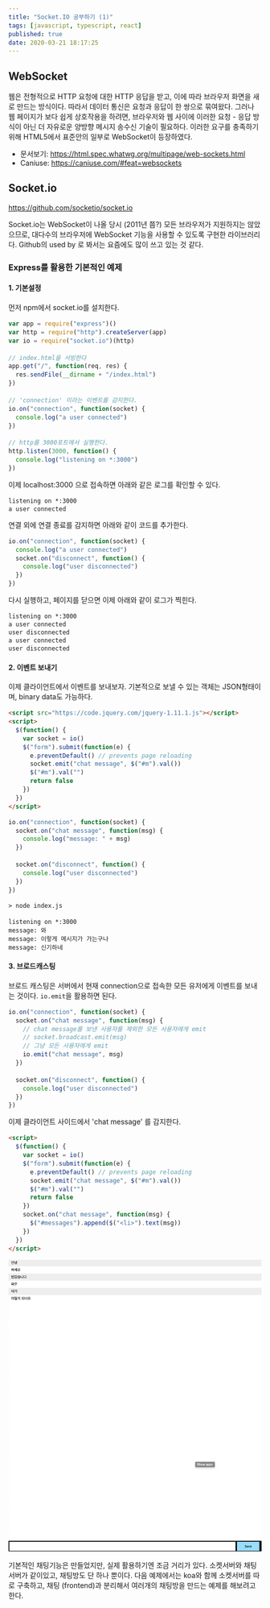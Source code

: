 ```yaml
---
title: "Socket.IO 공부하기 (1)"
tags: [javascript, typescript, react]
published: true
date: 2020-03-21 18:17:25
---
```


## WebSocket

웹은 전형적으로 HTTP 요청에 대한 HTTP 응답을 받고, 이에 따라 브라우저 화면을 새로 만드는 방식이다. 따라서 데이터 통신은 요청과 응답이 한 쌍으로 묶여왔다. 그러나 웹 페이지가 보다 쉽게 상호작용을 하려면, 브라우저와 웹 사이에 이러한 요청 - 응답 방식이 아닌 더 자유로운 양방향 메시지 송수신 기술이 필요하다. 이러한 요구를 충족하기 위해 HTML5에서 표준안의 일부로 WebSocket이 등장하였다.

- 문서보기: https://html.spec.whatwg.org/multipage/web-sockets.html
- Caniuse: https://caniuse.com/#feat=websockets

## Socket.io

https://github.com/socketio/socket.io

Socket.io는 WebSocket이 나올 당시 (2011년 쯤?) 모든 브라우저가 지원하지는 않았으므로, 대다수의 브라우저에 WebSocket 기능을 사용할 수 있도록 구현한 라이브러리다. Github의 used by 로 봐서는 요즘에도 많이 쓰고 있는 것 같다.

### Express를 활용한 기본적인 예제

#### 1. 기본설정

먼저 npm에서 socket.io를 설치한다.

```javascript
var app = require("express")()
var http = require("http").createServer(app)
var io = require("socket.io")(http)

// index.html을 서빙한다
app.get("/", function(req, res) {
  res.sendFile(__dirname + "/index.html")
})

// 'connection' 이라는 이벤트를 감지한다.
io.on("connection", function(socket) {
  console.log("a user connected")
})

// http를 3000포트에서 실행한다.
http.listen(3000, function() {
  console.log("listening on *:3000")
})
```

이제 localhost:3000 으로 접속하면 아래와 같은 로그를 확인할 수 있다.

```
listening on *:3000
a user connected
```

연결 외에 연결 종료를 감지하면 아래와 같이 코드를 추가한다.

```javascript
io.on("connection", function(socket) {
  console.log("a user connected")
  socket.on("disconnect", function() {
    console.log("user disconnected")
  })
})
```

다시 실행하고, 페이지를 닫으면 이제 아래와 같이 로그가 찍힌다.

```
listening on *:3000
a user connected
user disconnected
a user connected
user disconnected
```

#### 2. 이벤트 보내기

이제 클라이언트에서 이벤트를 보내보자. 기본적으로 보낼 수 있는 객체는 JSON형태이며, binary data도 가능하다.

```html
<script src="https://code.jquery.com/jquery-1.11.1.js"></script>
<script>
  $(function() {
    var socket = io()
    $("form").submit(function(e) {
      e.preventDefault() // prevents page reloading
      socket.emit("chat message", $("#m").val())
      $("#m").val("")
      return false
    })
  })
</script>
```

```javascript
io.on("connection", function(socket) {
  socket.on("chat message", function(msg) {
    console.log("message: " + msg)
  })

  socket.on("disconnect", function() {
    console.log("user disconnected")
  })
})
```

```
> node index.js

listening on *:3000
message: 와
message: 이렇게 메시지가 가는구나
message: 신기하네
```

#### 3. 브로드캐스팅

브로드 캐스팅은 서버에서 현재 connection으로 접속한 모든 유저에게 이벤트를 보내는 것이다. `io.emit`을 활용하면 된다.

```javascript
io.on("connection", function(socket) {
  socket.on("chat message", function(msg) {
    // chat message를 보낸 사용자를 제외한 모든 사용자에게 emit
    // socket.broadcast.emit(msg)
    // 그냥 모든 사용자에게 emit
    io.emit("chat message", msg)
  })

  socket.on("disconnect", function() {
    console.log("user disconnected")
  })
})
```

이제 클라이언트 사이드에서 'chat message' 를 감지한다.

```html
<script>
  $(function() {
    var socket = io()
    $("form").submit(function(e) {
      e.preventDefault() // prevents page reloading
      socket.emit("chat message", $("#m").val())
      $("#m").val("")
      return false
    })
    socket.on("chat message", function(msg) {
      $("#messages").append($("<li>").text(msg))
    })
  })
</script>
```

![chat-example](images/chat-example.png)

기본적인 채팅기능은 만들었지만, 실제 활용하기엔 조금 거리가 있다. 소켓서버와 채팅서버가 같이있고, 채팅방도 단 하나 뿐이다. 다음 예제에서는 koa와 함께 소켓서버를 따로 구축하고, 채팅 (frontend)과 분리해서 여러개의 채팅방을 만드는 예제를 해보려고 한다.
